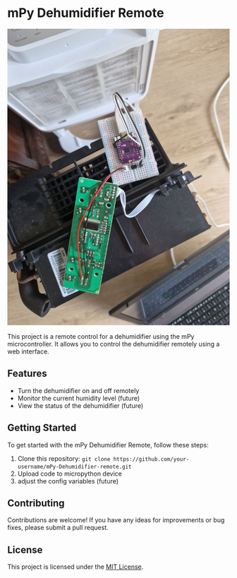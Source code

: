 # mPy Dehumidifier Remote

![Dehumidifier](images/prototype0.jpg)

This project is a remote control for a dehumidifier using the mPy microcontroller. It allows you to control the dehumidifier remotely using a web interface.

## Features

- Turn the dehumidifier on and off remotely
- Monitor the current humidity level (future)
- View the status of the dehumidifier (future)

## Getting Started

To get started with the mPy Dehumidifier Remote, follow these steps:

1. Clone this repository: `git clone https://github.com/your-username/mPy-Dehumidifier-remote.git`
2. Upload code to micropython device
3. adjust the config variables (future)

## Contributing

Contributions are welcome! If you have any ideas for improvements or bug fixes, please submit a pull request.

## License

This project is licensed under the [MIT License](LICENSE).